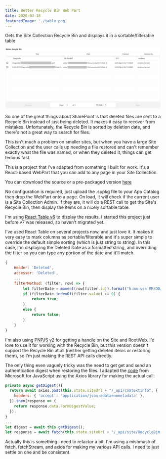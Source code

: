 ```yaml
---
title: Better Recycle Bin Web Part
date: 2020-03-18
featuredImage: './table.png'
---
```


Gets the Site Collection Recycle Bin and displays it in a sortable/filterable table

<!-- end -->
![Recycle Bin Table](./table.png)

So one of the great things about SharePoint is that deleted files are sent to a Recycle Bin instead of just being deleted. It makes it easy to recover from mistakes. Unfortunately, the Recycle Bin is sorted by deletion date, and there's not a great way to search for files.

This isn't much a problem on smaller sites, but when you have a large Site Collection and the user calls up needing a file restored and can't remember exactly what the file was named, or when they deleted it, things can get tedious fast.

This is a project that I've adapted from something I built for work. It's a React-based WebPart that you can add to any page in your Site Collection. 

You can download the source or a pre-packaged version [here](https://github.com/akennel/betterrecyclebin)

No configuration is required, just upload the .sppkg file to your App Catalog then drop the WebPart onto a page. On load, it will check if the current user is a Site Collection Admin. If they are, it will do a REST call to get the Site's Recycle Bin, then display the items on a nicely sortable table.

I'm using [React Table v6](https://github.com/tannerlinsley/react-table#readme) to display the results. I started this project just before v7 was released, so haven't migrated yet.

I've used React Table on several projects now, and just love it. It makes it very easy to mark columns as sortable/filterable and it's super simple to override the default simple sorting (which is just string to string). In this case, I'm displaying the Deleted Date as a formatted string, and overriding the filter so you can type any portion of the date and it'll match.

```javascript
{
    Header: 'Deleted',
    accessor: 'Deleted',
    ...
    filterMethod: (filter, row) => {
        let filterDate = moment(row[filter.id]).format("h:mm:ssa MM/DD/YYYY");
        if (filterDate.indexOf(filter.value) >= 0) {
            return true;
        }
        else {
            return false;
        }
    }
}
```

I'm also using [PNPJS v2](https://pnp.github.io/pnpjs/) for getting a handle on the Site and RootWeb. I'd love to use it for working with the Recycle Bin, but this version doesn't support the Recycle Bin at all (neither getting deleted items or restoring them), so I'm just making the REST API calls directly.

The only thing even vaguely tricky was the need to get get and send an authentication digest when restoring the files.
I adapted the [code](https://docs.microsoft.com/en-us/sharepoint/dev/sp-add-ins/complete-basic-operations-using-sharepoint-rest-endpoints) from Microsoft for JavaScript using the Axios library for making the actual call:

```javascript
private async getDigest(){
  return await axios.post(this.state.siteUrl + "/_api/contextinfo", {
    headers: { 'accept': 'application/json;odata=nometadata' },
  }).then(response => {
    return response.data.FormDigestValue;
  });
}
...
let digest = await this.getDigest();
let response = await fetch(this.state.siteUrl + "/_api/site/RecycleBin('" + item.Id + "')/restore()", {headers:{"accept": "application/json", 'X-RequestDigest': digest}, method:"POST"});
```

Actually this is something I need to refactor a bit. I'm using a mishmash of fetch, fetchStream, and axios for making my various API calls. I need to just settle on one and be consistent.
